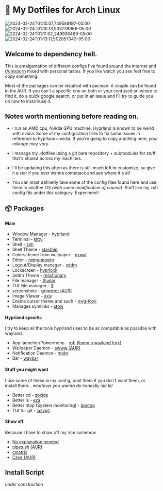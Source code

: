 # 📁 My Dotfiles for Arch Linux

![2024-02-24T01:15:07,749589197-05:00](https://github.com/vague2k/.dotfiles-arch/assets/121782036/813b9bea-6bb4-47d3-97b1-66bb4632d405)
![2024-02-24T01:10:13,533739966-05:00](https://github.com/vague2k/.dotfiles-arch/assets/121782036/ce484399-6b39-4a87-a5b7-f419f8776707)
![2024-02-24T01:11:02,249906469-05:00](https://github.com/vague2k/.dotfiles-arch/assets/121782036/458ee146-dccd-4a9f-854d-fcf8e08a39ec)
![2024-02-24T01:13:11,502057343-05:00](https://github.com/vague2k/.dotfiles-arch/assets/121782036/df8c27b6-767e-43fc-b822-bf8090cbb102)

## Welcome to dependency hell.

This is amalgamation of different configs I've found around the internet and [r/unixporn](https://www.reddit.com/r/unixporn/) mixed with personal tastes. If you like watch you see feel free to copy something.

Most of the packages can be installed with pacman. A couple can be found in the AUR. If you can't a specific one on both or your confused on where to find it, do a quick google search, or put in an issue and I'll _try_ to guide you on how to install/use it.

## Notes worth mentioning before reading on.

- I run an AMD cpu, Nvidia GPU machine. Hyprland is known to be weird with nvidia. Some of my configuration tries to fix some issues in reference to hyprland+nvidia. If you're going to copy anything here, _your mileage may vary_.

- I manage my .dotfiles using a git bare repository + submodules for stuff that's shared across my machines.

- I'll be updating this often as there is still much left to customize, so give it a star if you ever wanna comeback and see where it's at!

- You can most definetly take some of the config files found here and use them in another OS _(with some modification of course)_. Stuff like my zsh config fits under this category. Experiment!

## 📦 Packages

#### Main

- Window Manager - [hyprland](https://hyprland.org/)
- Terminal - [kitty](https://github.com/kovidgoyal/kitty)
- Shell - [zsh](https://wiki.archlinux.org/title/zsh)
- Shell Theme - [starship](https://github.com/starship/starship)
- Colorscheme from wallpaper - [pywal](https://github.com/dylanaraps/pywal)
- Editor - [nvim/neovim](https://github.com/neovim/neovim)
- Logout/Display manager - [sddm](https://github.com/sddm/sddm)
- Lockscreen - [hyprlock](https://github.com/hyprwm/hyprlock)
- Sddm Theme - [reactionary](https://www.opendesktop.org/p/1376447)
- File manager - [thunar](https://archlinux.org/packages/extra/x86_64/thunar/)
- TUI File manager - [lf](https://github.com/gokcehan/lf)
- screenshots - [grimshot (AUR)](https://aur.archlinux.org/packages/grimshot)
- Image Viewer - [sxiv](https://wiki.archlinux.org/title/sxiv)
- Enable cursor theme and such - [nwg-look](https://github.com/nwg-piotr/nwg-look)
- Manages symlinks - [stow](https://www.gnu.org/software/stow/)

#### Hyprland specific

I try to keep all the tools hyprland uses to be as compatible as possible with wayland.

- App launcher/Powermenu - [rofi (lbonn's wayland fork)](https://github.com/lbonn/rofi)
- Wallpaper Daemon - [swww (AUR)](https://github.com/LGFae/swww)
- Notification Daemon - [mako](https://github.com/emersion/mako)
- Bar - [waybar](https://github.com/Alexays/Waybar)

#### Stuff you might want

I use some of these in my config, omit them if you don't want them, or install them... _whatever you wanna do honestly idk lol_

- Better cd - [zoxide](https://github.com/ajeetdsouza/zoxide)
- Better ls - [eza](https://github.com/eza-community/eza)
- Better htop (System monitoring) - [bpytop](https://github.com/aristocratos/bpytop)
- TUI for git - [lazygit](https://github.com/jesseduffield/lazygit)

#### Show off

Because I have to show off my rice somehow

- [No explanation needed](https://github.com/dylanaraps/neofetch)
- [pipes.sh (AUR)](https://github.com/pipeseroni/pipes.sh)
- [cmatrix](https://github.com/abishekvashok/cmatrix)
- [Cava (AUR)](https://github.com/karlstav/cava)

## Install Script

_under construction_

